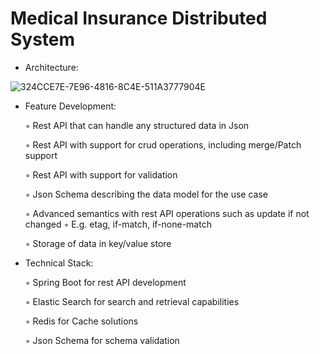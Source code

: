 # Medical Insurance Distributed System

- Architecture: 

![324CCE7E-7E96-4816-8C4E-511A3777904E](https://github.com/Rucha95/Medical-Insurance-Distributed-System/assets/91445710/9fb4245d-3d31-4e13-8871-823073f69bf2)

- Feature Development:

  ◦ Rest API that can handle any structured data in Json
  
  ◦ Rest API with support for crud operations, including merge/Patch support
  
  ◦ Rest API with support for validation
  
  ◦ Json Schema describing the data model for the use case
  
  ◦ Advanced semantics with rest API operations such as update if not changed
  ◦ E.g. etag, if-match, if-none-match
  
  ◦ Storage of data in key/value store

- Technical Stack:

  ◦ Spring Boot for rest API development

  ◦ Elastic Search for search and retrieval capabilities

  ◦ Redis for Cache solutions

  ◦ Json Schema for schema validation


